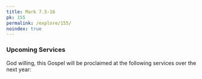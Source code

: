 ```yaml
---
title: Mark 7.5-16
pk: 155
permalink: /explore/155/
noindex: true
---
```


### Upcoming Services

God willing, this Gospel will be proclaimed at the following services over the next year:


